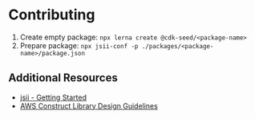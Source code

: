 # Contributing

1. Create empty package: `npx lerna create @cdk-seed/<package-name>`
1. Prepare package: `npx jsii-conf -p ./packages/<package-name>/package.json`

## Additional Resources

- [jsii - Getting Started](https://github.com/aws/jsii#getting-started)
- [AWS Construct Library Design Guidelines](https://github.com/aws/aws-cdk/blob/master/DESIGN_GUIDELINES.md)
